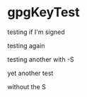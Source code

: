 # gpgKeyTest

testing if I'm signed

testing again

testing another with -S

yet another test

without the S